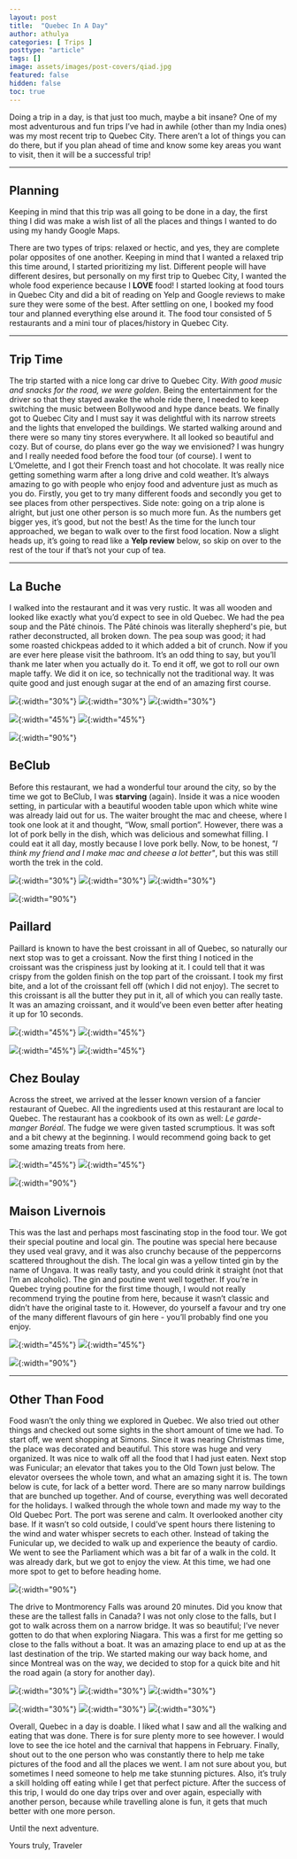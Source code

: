 ```yaml
---
layout: post
title:  "Quebec In A Day"
author: athulya
categories: [ Trips ]
posttype: "article"
tags: []
image: assets/images/post-covers/qiad.jpg
featured: false
hidden: false
toc: true
---
```


Doing a trip in a day, is that just too much, maybe a bit insane? One of my most adventurous and fun trips I’ve had in awhile (other than my India ones) was my most recent trip to Quebec City. There aren’t a lot of things you can do there, but if you plan ahead of time and know some key areas you want to visit, then it will be a successful trip!

***

## Planning

Keeping in mind that this trip was all going to be done in a day, the first thing I did was make a wish list of all the places and things I wanted to do using my handy Google Maps. 

There are two types of trips: relaxed or hectic, and yes, they are complete polar opposites of one another. Keeping in mind that I wanted a relaxed trip this time around, I started prioritizing my list. Different people will have different desires, but personally on my first trip to Quebec City, I wanted the whole food experience because I **LOVE** food! I started looking at food tours in Quebec City and did a bit of reading on Yelp and Google reviews to make sure they were some of the best. After settling on one, I booked my food tour and planned everything else around it. The food tour consisted of 5 restaurants and a mini tour of places/history in Quebec City. 

***

## Trip Time

The trip started with a nice long car drive to Quebec City. *With good music and snacks for the road, we were golden*. Being the entertainment for the driver so that they stayed awake the whole ride there, I needed to keep switching the music between Bollywood and hype dance beats. We finally got to Quebec City and I must say it was delightful with its narrow streets and the lights that enveloped the buildings. We started walking around and there were so many tiny stores everywhere. It all looked so beautiful and cozy. But of course, do plans ever go the way we envisioned? I was hungry and I really needed food before the food tour (of course). I went to L’Omelette, and I got their French toast and hot chocolate. It was really nice getting something warm after a long drive and cold weather. It’s always amazing to go with people who enjoy food and adventure just as much as you do. Firstly, you get to try many different foods and secondly you get to see places from other perspectives. Side note: going on a trip alone is alright, but just one other person is so much more fun. As the numbers get bigger yes, it’s good, but not the best! As the time for the lunch tour approached, we began to walk over to the first food location. Now a slight heads up, it’s going to read like a **Yelp review** below, so skip on over to the rest of the tour if that’s not your cup of tea.

***

## La Buche

I walked into the restaurant and it was very rustic. It was all wooden and looked like exactly what you’d expect to see in old Quebec. We had the pea soup and the Pâté chinois. The Pâté chinois was literally shepherd's pie, but rather deconstructed, all broken down. The pea soup was good; it had some roasted chickpeas added to it which added a bit of crunch. Now if you are ever here please visit the bathroom. It’s an odd thing to say, but you’ll thank me later when you actually do it. To end it off, we got to roll our own maple taffy. We did it on ice, so technically not the traditional way. It was quite good and just enough sugar at the end of an amazing first course.

![](/assets/images/quebec-in-a-day/IMG_4554.jpg){:width="30%"}
![](/assets/images/quebec-in-a-day/IMG_4525.jpg){:width="30%"}
![](/assets/images/quebec-in-a-day/IMG_4544.jpg){:width="30%"}

![](/assets/images/quebec-in-a-day/IMG_4529.jpg){:width="45%"}
![](/assets/images/quebec-in-a-day/IMG_4532.jpg){:width="45%"}

![](/assets/images/quebec-in-a-day/IMG_4541.jpg){:width="90%"}

## BeClub

Before this restaurant, we had a wonderful tour around the city, so by the time we got to BeClub, I was **starving** (again). Inside it was a nice wooden setting, in particular with a beautiful wooden table upon which white wine was already laid out for us. The waiter brought the mac and cheese, where I took one look at it and thought, “Wow, small portion”. However, there was a lot of pork belly in the dish, which was delicious and somewhat filling. I could eat it all day, mostly because I love pork belly. Now, to be honest, *"I think my friend and I make mac and cheese a lot better"*, but this was still worth the trek in the cold.

![](/assets/images/quebec-in-a-day/IMG_4587.jpg){:width="30%"}
![](/assets/images/quebec-in-a-day/IMG_4592.jpg){:width="30%"}
![](/assets/images/quebec-in-a-day/IMG_4595.jpg){:width="30%"}

![](/assets/images/quebec-in-a-day/IMG_4598.jpg){:width="90%"}

## Paillard

Paillard is known to have the best croissant in all of Quebec, so naturally our next stop was to get a croissant. Now the first thing I noticed in the croissant was the crispiness just by looking at it. I could tell that it was crispy from the golden finish on the top part of the croissant. I took my first bite, and a lot of the croissant fell off (which I did not enjoy). The secret to this croissant is all the butter they put in it, all of which you can really taste. It was an amazing croissant, and it would’ve been even better after heating it up for 10 seconds. 

![](/assets/images/quebec-in-a-day/IMG_4606.jpg){:width="45%"}
![](/assets/images/quebec-in-a-day/IMG_4607.jpg){:width="45%"}

![](/assets/images/quebec-in-a-day/IMG_4610.jpg){:width="45%"}
![](/assets/images/quebec-in-a-day/IMG_4612.jpg){:width="45%"}

## Chez Boulay

Across the street, we arrived at the lesser known version of a fancier restaurant of Quebec. All the ingredients used at this restaurant are local to Quebec. The restaurant has a cookbook of its own as well: *Le garde-manger Boréal*. The fudge we were given tasted scrumptious. It was soft and a bit chewy at the beginning. I would recommend going back to get some amazing treats from here.

![](/assets/images/quebec-in-a-day/IMG_4617.jpg){:width="45%"}
![](/assets/images/quebec-in-a-day/IMG_4613.jpg){:width="45%"}

![](/assets/images/quebec-in-a-day/IMG_4616.jpg){:width="90%"}

## Maison Livernois

This was the last and perhaps most fascinating stop in the food tour. We got their special poutine and local gin. The poutine was special here because they used veal gravy, and it was also crunchy because of the peppercorns scattered throughout the dish. The local gin was a yellow tinted gin by the name of Ungava. It was really tasty, and you could drink it straight (not that I’m an alcoholic). The gin and poutine went well together. If you’re in Quebec trying poutine for the first time though, I would not really recommend trying the poutine from here, because it wasn’t classic and didn’t have the original taste to it. However, do yourself a favour and try one of the many different flavours of gin here - you’ll probably find one you enjoy.

![](/assets/images/quebec-in-a-day/IMG_4620.jpg){:width="45%"}
![](/assets/images/quebec-in-a-day/IMG_4625.jpg){:width="45%"}

![](/assets/images/quebec-in-a-day/IMG_4636.jpg){:width="90%"}



***

## Other Than Food

Food wasn’t the only thing we explored in Quebec. We also tried out other things and checked out some sights in the short amount of time we had. To start off, we went shopping at Simons. Since it was nearing Christmas time, the place was decorated and beautiful. This store was huge and very organized. It was nice to walk off all the food that I had just eaten. Next stop was Funicular; an elevator that takes you to the Old Town just below. The elevator oversees the whole town, and what an amazing sight it is. The town below is cute, for lack of a better word. There are so many narrow buildings that are bunched up together. And of course, everything was well decorated for the holidays. I walked through the whole town and made my way to the Old Quebec Port. The port was serene and calm. It overlooked another city base. If it wasn’t so cold outside, I could’ve spent hours there listening to the wind and water whisper secrets to each other. Instead of taking the Funicular up, we decided to walk up and experience the beauty of cardio. We went to see the Parliament which was a bit far of a walk in the cold. It was already dark, but we got to enjoy the view. At this time, we had one more spot to get to before heading home. 

![](/assets/images/quebec-in-a-day/IMG_4368.jpg){:width="90%"}

The drive to Montmorency Falls was around 20 minutes. Did you know that these are the tallest falls in Canada? I was not only close to the falls, but I got to walk across them on a narrow bridge. It was so beautiful; I’ve never gotten to do that when exploring Niagara. This was a first for me getting so close to the falls without a boat. It was an amazing place to end up at as the last destination of the trip. We started making our way back home, and since Montreal was on the way, we decided to stop for a quick bite and hit the road again (a story for another day).

![](/assets/images/quebec-in-a-day/IMG_4693.jpg){:width="30%"}
![](/assets/images/quebec-in-a-day/IMG_4697.jpg){:width="30%"}
![](/assets/images/quebec-in-a-day/IMG_4717.jpg){:width="30%"}

![](/assets/images/quebec-in-a-day/IMG_4720.jpg){:width="30%"}
![](/assets/images/quebec-in-a-day/IMG_4721.jpg){:width="30%"}
![](/assets/images/quebec-in-a-day/IMG_4727.jpg){:width="30%"}

Overall, Quebec in a day is doable. I liked what I saw and all the walking and eating that was done. There is for sure plenty more to see however. I would love to see the ice hotel and the carnival that happens in February. Finally, shout out to the one person who was constantly there to help me take pictures of the food and all the places we went. I am not sure about you, but sometimes I need someone to help me take stunning pictures. Also, it’s truly a skill holding off eating while I get that perfect picture. After the success of this trip, I would do one day trips over and over again, especially with another person, because while travelling alone is fun, it gets that much better with one more person.


Until the next adventure.


Yours truly,
Traveler
